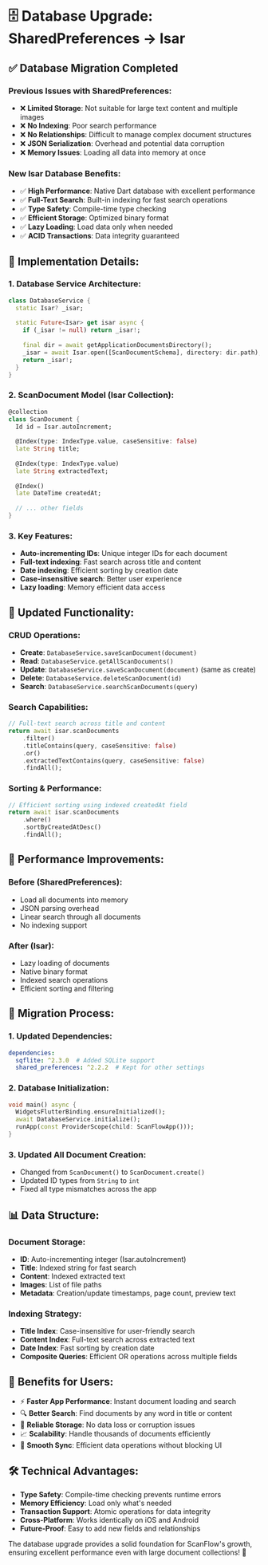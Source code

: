 # 🗄️ Database Upgrade: SharedPreferences → Isar

## ✅ **Database Migration Completed**

### **Previous Issues with SharedPreferences:**
- ❌ **Limited Storage**: Not suitable for large text content and multiple images
- ❌ **No Indexing**: Poor search performance
- ❌ **No Relationships**: Difficult to manage complex document structures
- ❌ **JSON Serialization**: Overhead and potential data corruption
- ❌ **Memory Issues**: Loading all data into memory at once

### **New Isar Database Benefits:**
- ✅ **High Performance**: Native Dart database with excellent performance
- ✅ **Full-Text Search**: Built-in indexing for fast search operations
- ✅ **Type Safety**: Compile-time type checking
- ✅ **Efficient Storage**: Optimized binary format
- ✅ **Lazy Loading**: Load data only when needed
- ✅ **ACID Transactions**: Data integrity guaranteed

## 🔧 **Implementation Details:**

### **1. Database Service Architecture:**
```dart
class DatabaseService {
  static Isar? _isar;
  
  static Future<Isar> get isar async {
    if (_isar != null) return _isar!;
    
    final dir = await getApplicationDocumentsDirectory();
    _isar = await Isar.open([ScanDocumentSchema], directory: dir.path);
    return _isar!;
  }
}
```

### **2. ScanDocument Model (Isar Collection):**
```dart
@collection
class ScanDocument {
  Id id = Isar.autoIncrement;
  
  @Index(type: IndexType.value, caseSensitive: false)
  late String title;
  
  @Index(type: IndexType.value)
  late String extractedText;
  
  @Index()
  late DateTime createdAt;
  
  // ... other fields
}
```

### **3. Key Features:**
- **Auto-incrementing IDs**: Unique integer IDs for each document
- **Full-text indexing**: Fast search across title and content
- **Date indexing**: Efficient sorting by creation date
- **Case-insensitive search**: Better user experience
- **Lazy loading**: Memory efficient data access

## 📱 **Updated Functionality:**

### **CRUD Operations:**
- **Create**: `DatabaseService.saveScanDocument(document)`
- **Read**: `DatabaseService.getAllScanDocuments()`
- **Update**: `DatabaseService.saveScanDocument(document)` (same as create)
- **Delete**: `DatabaseService.deleteScanDocument(id)`
- **Search**: `DatabaseService.searchScanDocuments(query)`

### **Search Capabilities:**
```dart
// Full-text search across title and content
return await isar.scanDocuments
    .filter()
    .titleContains(query, caseSensitive: false)
    .or()
    .extractedTextContains(query, caseSensitive: false)
    .findAll();
```

### **Sorting & Performance:**
```dart
// Efficient sorting using indexed createdAt field
return await isar.scanDocuments
    .where()
    .sortByCreatedAtDesc()
    .findAll();
```

## 🚀 **Performance Improvements:**

### **Before (SharedPreferences):**
- Load all documents into memory
- JSON parsing overhead
- Linear search through all documents
- No indexing support

### **After (Isar):**
- Lazy loading of documents
- Native binary format
- Indexed search operations
- Efficient sorting and filtering

## 🔄 **Migration Process:**

### **1. Updated Dependencies:**
```yaml
dependencies:
  sqflite: ^2.3.0  # Added SQLite support
  shared_preferences: ^2.2.2  # Kept for other settings
```

### **2. Database Initialization:**
```dart
void main() async {
  WidgetsFlutterBinding.ensureInitialized();
  await DatabaseService.initialize();
  runApp(const ProviderScope(child: ScanFlowApp()));
}
```

### **3. Updated All Document Creation:**
- Changed from `ScanDocument()` to `ScanDocument.create()`
- Updated ID types from `String` to `int`
- Fixed all type mismatches across the app

## 📊 **Data Structure:**

### **Document Storage:**
- **ID**: Auto-incrementing integer (Isar.autoIncrement)
- **Title**: Indexed string for fast search
- **Content**: Indexed extracted text
- **Images**: List of file paths
- **Metadata**: Creation/update timestamps, page count, preview text

### **Indexing Strategy:**
- **Title Index**: Case-insensitive for user-friendly search
- **Content Index**: Full-text search across extracted text
- **Date Index**: Fast sorting by creation date
- **Composite Queries**: Efficient OR operations across multiple fields

## 🎯 **Benefits for Users:**

- ⚡ **Faster App Performance**: Instant document loading and search
- 🔍 **Better Search**: Find documents by any word in title or content
- 💾 **Reliable Storage**: No data loss or corruption issues
- 📈 **Scalability**: Handle thousands of documents efficiently
- 🔄 **Smooth Sync**: Efficient data operations without blocking UI

## 🛠️ **Technical Advantages:**

- **Type Safety**: Compile-time checking prevents runtime errors
- **Memory Efficiency**: Load only what's needed
- **Transaction Support**: Atomic operations for data integrity
- **Cross-Platform**: Works identically on iOS and Android
- **Future-Proof**: Easy to add new fields and relationships

The database upgrade provides a solid foundation for ScanFlow's growth, ensuring excellent performance even with large document collections! 🌟